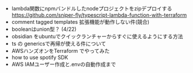 - lambda関数にnpmバンドルしたnodeプロジェクトをzipデプロイする
https://github.com/sniper-fly/typescript-lambda-function-with-terraform
- comment tagged templates 拡張機能が動作しない件(競合)
- booleanはunion型？ (4/22)
- obsidian をubuntuでクイックランチャーからすぐに使えるようにする方法
- ts の genericsで再帰が使える件について
- AWSハンズオンをTerraform でやってみた
- how to use spotify SDK
- AWS IAMユーザー作成と.envの自動作成まで
